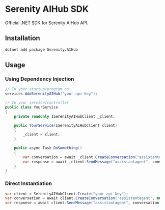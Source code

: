 # Serenity AIHub SDK

Official .NET SDK for Serenity AIHub API.

## Installation

```bash
dotnet add package Serenity.AIHub
```

## Usage

### Using Dependency Injection

```csharp
// In your startup/program.cs
services.AddSerenityAIHub("your-api-key");

// In your service/controller
public class YourService
{
    private readonly ISerenityAIHubClient _client;

    public YourService(ISerenityAIHubClient client)
    {
        _client = client;
    }

    public async Task DoSomething()
    {
        var conversation = await _client.CreateConversation("assistantagent", null);
        var response = await _client.SendMessage("assistantagent", conversation.ChatId, "Hello!");
    }
}
```

### Direct Instantiation

```csharp
var client = SerenityAIHubClient.Create("your-api-key");
var conversation = await client.CreateConversation("assistantagent", null);
var response = await client.SendMessage("assistantagent", conversation.ChatId, "Hello!");
```